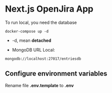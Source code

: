 # Next.js OpenJira App

To run local, you need the database
```
docker-compose up -d
```

* -d, mean __detached__

* MongoDB URL Local:
```
mongodb://localhost:27017/entriesdb
```

## Configure environment variables
Rename file __.env.template__ to __.env__